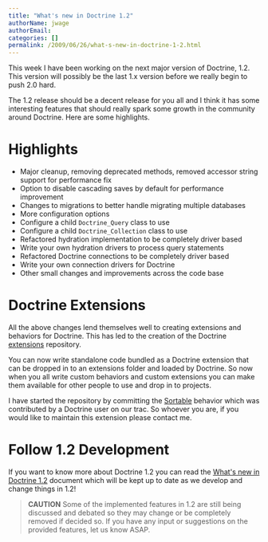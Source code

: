 ```yaml
---
title: "What's new in Doctrine 1.2"
authorName: jwage
authorEmail:
categories: []
permalink: /2009/06/26/what-s-new-in-doctrine-1-2.html
---
```

This week I have been working on the next major version of Doctrine,
1.2. This version will possibly be the last 1.x version before we really
begin to push 2.0 hard.

The 1.2 release should be a decent release for you all and I think it
has some interesting features that should really spark some growth in
the community around Doctrine. Here are some highlights.

Highlights
==========

-   Major cleanup, removing deprecated methods, removed accessor string
    support for performance fix
-   Option to disable cascading saves by default for performance
    improvement
-   Changes to migrations to better handle migrating multiple databases
-   More configuration options
-   Configure a child `Doctrine_Query` class to use
-   Configure a child `Doctrine_Collection` class to use
-   Refactored hydration implementation to be completely driver based
-   Write your own hydration drivers to process query statements
-   Refactored Doctrine connections to be completely driver based
-   Write your own connection drivers for Doctrine
-   Other small changes and improvements across the code base

Doctrine Extensions
===================

All the above changes lend themselves well to creating extensions and
behaviors for Doctrine. This has led to the creation of the Doctrine
[extensions](http://www.doctrine-project.org/extensions) repository.

You can now write standalone code bundled as a Doctrine extension that
can be dropped in to an extensions folder and loaded by Doctrine. So now
when you all write custom behaviors and custom extensions you can make
them available for other people to use and drop in to projects.

I have started the repository by committing the
[Sortable](http://www.doctrine-project.org/extension/Sortable/1_2-1_0)
behavior which was contributed by a Doctrine user on our trac. So
whoever you are, if you would like to maintain this extension please
contact me.

Follow 1.2 Development
======================

If you want to know more about Doctrine 1.2 you can read the [What's new
in Doctrine 1.2](http://www.doctrine-project.org/upgrade/1_2) document
which will be kept up to date as we develop and change things in 1.2!

> **CAUTION** Some of the implemented features in 1.2 are still being
> discussed and debated so they may change or be completely removed if
> decided so. If you have any input or suggestions on the provided
> features, let us know ASAP.
